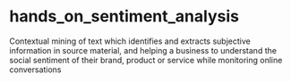 # hands_on_sentiment_analysis
Contextual mining of text which identifies and extracts subjective information in source material, and helping a business to understand the social sentiment of their brand, product or service while monitoring online conversations
